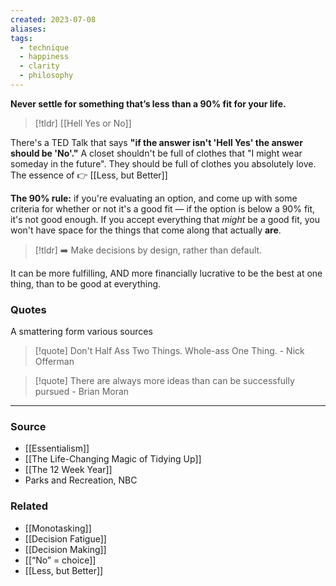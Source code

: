 ```yaml
---
created: 2023-07-08
aliases: 
tags:
  - technique
  - happiness
  - clarity
  - philosophy
---
```

**Never settle for something that’s less than a 90% fit for your life.**

> [!tldr] [[Hell Yes or No]]

There's a TED Talk that says **"if the answer isn't 'Hell Yes' the answer should be 'No'."** A closet shouldn't be full of clothes that "I might wear someday in the future". They should be full of clothes you absolutely love. The essence of 👉 [[Less, but Better]]

**The 90% rule:** if you're evaluating an option, and come up with some criteria for whether or not it's a good fit — if the option is below a 90% fit, it's not good enough. If you accept everything that *might* be a good fit, you won't have space for the things that come along that actually **are**.

> [!tldr] ➡️ Make decisions by design, rather than default.

It can be more fulfilling, AND more financially lucrative to be the best at one thing, than to be good at everything.
### Quotes
A smattering form various sources
> [!quote] Don't Half Ass Two Things. Whole-ass One Thing. - Nick Offerman

> [!quote] There are always more ideas than can be successfully pursued - Brian Moran

****
### Source
- [[Essentialism]]
- [[The Life-Changing Magic of Tidying Up]]
- [[The 12 Week Year]]
- Parks and Recreation, NBC
### Related
- [[Monotasking]]
- [[Decision Fatigue]]
- [[Decision Making]]
- [[“No” = choice]]
- [[Less, but Better]]
